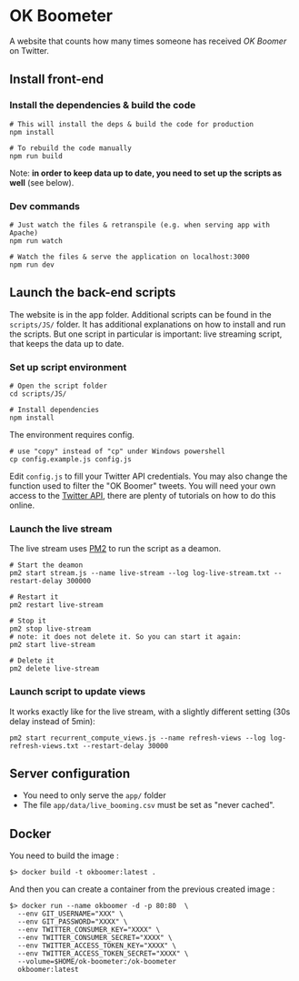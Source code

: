 # OK Boometer

A website that counts how many times someone has received *OK Boomer* on Twitter.

## Install front-end

### Install the dependencies & build the code

```
# This will install the deps & build the code for production
npm install

# To rebuild the code manually
npm run build
```

Note: **in order to keep data up to date, you need to set up the scripts as well** (see below).


### Dev commands

```
# Just watch the files & retranspile (e.g. when serving app with Apache)
npm run watch

# Watch the files & serve the application on localhost:3000
npm run dev
```


## Launch the back-end scripts

The website is in the app folder. Additional scripts can be found in the ```scripts/JS/``` folder. It has additional explanations on how to install and run the scripts. But one script in particular is important: live streaming script, that keeps the data up to date.


### Set up script environment

```
# Open the script folder
cd scripts/JS/

# Install dependencies
npm install
```

The environment requires config.
```
# use "copy" instead of "cp" under Windows powershell
cp config.example.js config.js
```
Edit ```config.js``` to fill your Twitter API credentials. You may also change the function used to filter the "OK Boomer" tweets. You will need your own access to the [Twitter API](https://apps.twitter.com/app/new), there are plenty of tutorials on how to do this online.


### Launch the live stream

The live stream uses [PM2](https://www.npmjs.com/package/pm2) to run the script as a deamon.

```
# Start the deamon
pm2 start stream.js --name live-stream --log log-live-stream.txt --restart-delay 300000

# Restart it
pm2 restart live-stream

# Stop it
pm2 stop live-stream
# note: it does not delete it. So you can start it again:
pm2 start live-stream

# Delete it
pm2 delete live-stream
```


### Launch script to update views

It works exactly like for the live stream, with a slightly different setting (30s delay instead of 5min):

```
pm2 start recurrent_compute_views.js --name refresh-views --log log-refresh-views.txt --restart-delay 30000
```


## Server configuration

* You need to only serve the ```app/``` folder
* The file ```app/data/live_booming.csv``` must be set as "never cached".

## Docker

You need to build the image :

```
$> docker build -t okboomer:latest .
```

And then you can create a container from the previous created image :

```
$> docker run --name okboomer -d -p 80:80  \
  --env GIT_USERNAME="XXX" \
  --env GIT_PASSWORD="XXXX" \
  --env TWITTER_CONSUMER_KEY="XXXX" \
  --env TWITTER_CONSUMER_SECRET="XXXX" \
  --env TWITTER_ACCESS_TOKEN_KEY="XXXX" \
  --env TWITTER_ACCESS_TOKEN_SECRET="XXXX" \
  --volume=$HOME/ok-boometer:/ok-boometer
  okboomer:latest
```
